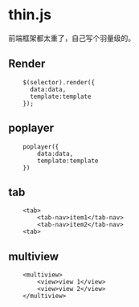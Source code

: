 # thin.js
前端框架都太重了，自己写个羽量级的。

## Render
        $(selector).render({
          data:data,
          template:template
        });

## poplayer
        poplayer({
            data:data,
            template:template
        })
        
## tab 

        <tab>
            <tab-nav>item1</tab-nav>
            <tab-nav>item2</tab-nav>
        <tab>
        
## multiview

        <multiview>
            <view>view 1</view>
            <view>view 2</view>
        </multiview>
